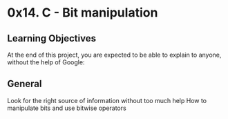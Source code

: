 # 0x14. C - Bit manipulation

## Learning Objectives
At the end of this project, you are expected to be able to explain to anyone, without the help of Google:

## General

Look for the right source of information without too much help
How to manipulate bits and use bitwise operators
